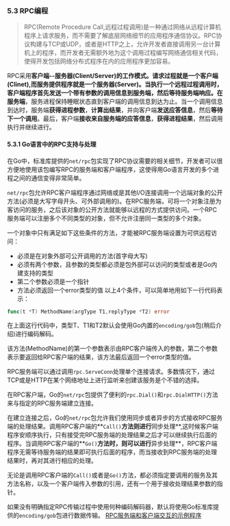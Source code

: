 ### 5.3 RPC编程
>RPC(Remote Procedure Call,远程过程调用)是一种通过网络从远程计算机程序上请求服务，而不需要了解底层网络细节的应用程序通信协议。RPC协议构建与TCP或UDP，或者是HTTP之上，允许开发者直接调用另一台计算机上的程序，而开发者无需额外地为这个调用过程编写网络通信相关代码，使得开发包括网络分布式程序在内的应用程序更加容易。

RPC采用**客户端--服务器(Client/Server)**的工作模式。**请求过程**就是一个客户端(Clinet),而服务提供程序就是一个服务器(Server)。当执行一个远程过程调用时，**客户端程序**首先发送一个带有参数的调用信息到服务端，然后等待服务端响应。在**服务端**，服务进程保持睡眠状态直到客户端的调用信息到达为止。当一个调用信息到达时，服务端**获得进程参数**，**计算出结果**，并向客户端**发送应答信息**，然后**等待下一个调用**。最后，客户端**接收来自服务端的应答信息**，**获得进程结果**，然后调用执行并继续进行。

#### 5.3.1 Go语言中的RPC支持与处理
在Go中，标准库提供的`net/rpc`包实现了RPC协议需要的相关细节，开发者可以很方便地使用该包编写RPC的服务端和客户端程序，这使得用Go语言开发的多个进程之间的通信变得非常简单。

`net/rpc`包允许RPC客户端程序通过网络或是其他I/O连接调用一个远端对象的公开方法(必须是大写字母开头、可外部调用的)。在RPC服务端，可将一个对象注册为客访问的服务，之后该对象的公开方法就能够以远程的方式提供访问。一个RPC服务端可以注册多个不同类型的对象，但不允许注册同一类型的多个对象。

一个对象中只有满足如下这些条件的方法，才能被RPC服务端设置为可供远程访问：
* 必须是在对象外部可公开调用的方法(首字母大写)
* 必须有两个参数，且参数的类型都必须是包外部可以访问的类型或者是Go内建支持的类型
* 第二个参数必须是一个指针
* 方法必须返回一个error类型的值
以上4个条件，可以简单地用如下一行代码表示：
```go
func(t *T) MethodName(argType T1,replyType *T2) error
```
在上面这行代码中，类型T、T1和T2默认会使用Go内置的`encoding/gob`包(稍后介绍)进行编码解码。

该方法(MethodName)的第一个参数表示由RPC客户端传入的参数，第二个参数表示要返回给RPC客户端的结果，该方法最后返回一个error类型的值。

RPC服务端可以通过调用`rpc.ServeConn`处理单个连接请求。多数情况下，通过TCP或是HTTP在某个网络地址上进行监听来创建该服务是个不错的选择。

在RPC客户端，Go的`net/rpc`包提供了便利的`rpc.Dial()`和`rpc.DialHTTP()`方法来与指定的RPC服务端建立连接。

在建立连接之后，Go的`net/rpc`包允许我们使用同步或者异步的方式接收RPC服务端的处理结果。调用RPC客户端的**`Call()`**方法则进行**同步处理**,这时候客户端程序安顺序执行，只有接受完RPC服务端的处理结果之后才可以继续执行后面的程序。当调用RPC客户端的**`Go()`**方法时，则可以进行**异步处理**，RPC客户端程序无需等待服务端的结果即可执行后面的程序，而当接收到RPC服务端的处理结果时，再对其进行相应的处理。

无论是调用RPC客户端的`Call()`或者是`Go()`方法，都必须指定要调用的服务及其方法名称，以及一个客户端传入参数的引用，还有一个用于接收处理结果参数的指针。

如果没有明确指定RPC传输过程中使用何种编码解码器，默认将使用Go标准库提供的`encoding/gob`包进行数据传输。
[RPC服务端和客户端交互的示例程序](www.baidu.com)